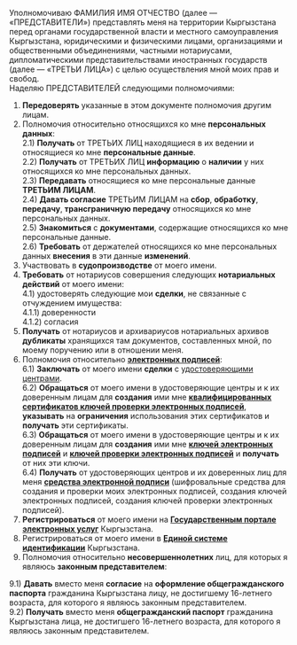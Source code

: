 Уполномочиваю ФАМИЛИЯ ИМЯ ОТЧЕСТВО (далее — «ПРЕДСТАВИТЕЛИ») представлять меня на территории Кыргызстана перед органами государственной власти и местного самоуправления Кыргызстана, юридическими и физическими лицами, организациями и общественными объединениями, частными нотариусами, дипломатическими представительствами иностранных государств (далее — «ТРЕТЬИ ЛИЦА») с целью осуществления мной моих прав и свобод.  
Наделяю ПРЕДСТАВИТЕЛЕЙ следующими полномочиями:
1) **Передоверять** указанные в этом документе полномочия другим лицам.
2) Полномочия относительно относящихся ко мне **персональных данных**:  
2.1) **Получать** от ТРЕТЬИХ ЛИЦ находящиеся в их ведении и относящиеся ко мне **персональные данные**.  
2.2) **Получать** от ТРЕТЬИХ ЛИЦ **информацию** о **наличии** у них относящихся ко мне персональных данных.  
2.3) **Передавать** относящиеся ко мне персональные данные **ТРЕТЬИМ ЛИЦАМ**.  
2.4) **Давать согласие** ТРЕТЬИМ ЛИЦАМ на **сбор**, **обработку**, **передачу**, **трансграничную передачу** относящихся ко мне персональных данных.  
2.5) **Знакомиться** с **документами**, содержащие относящихся ко мне персональные данные.  
2.6) **Требовать** от держателей относящихся ко мне персональных данных **внесения** в эти данные **изменений**.  
3) Участвовать в **судопроизводстве** от моего имени.   
4) **Требовать** от нотариусов совершения следующих **нотариальных действий** от моего имени:  
4.1) удостоверять следующие мои **сделки**, не связанные с отчуждением имущества:  
4.1.1) доверенности  
4.1.2) согласия  
5) **Получать** от нотариусов и архивариусов нотариальных архивов **дубликаты** хранящихся там документов, составленных мной, по моему поручению или в отношении меня.  
6) Полномочия относительно **[электронных подписей](https://legal.kg/t/69)**:  
6.1) **Заключать** от моего имени **сделки** с [удостоверяющими центрами](https://legal.kg/t/74).  
6.2) **Обращаться** от моего имени в удостоверяющие центры и к их доверенным лицам для **создания** ими мне **[квалифицированных сертификатов ключей проверки электронных подписей](https://legal.kg/t/71)**, **указывать** на **ограничения** использования этих сертификатов и **получать** эти сертификаты.  
6.3) **Обращаться** от моего имени в удостоверяющие центры и к их доверенным лицам для **создания** ими мне **[ключей электронных подписей](https://legal.kg/t/73)** и **[ключей проверки электронных подписей](https://legal.kg/t/72)** и **получать** от них эти ключи.  
6.4) **Получать** от удостоверяющих центров и их доверенных лиц для меня [**средства электронной подписи**](https://legal.kg/t/94) (шифровальные средства для создания и проверки моих электронных подписей, создания ключей электронных подписей, создания ключей проверки электронных подписей).  
7) **Регистрироваться** от моего имени на [**Государственным портале электронных услуг**](https://legal.kg/tag/портал-госуслуг) Кыргызстана.  
8) Регистрироваться от моего имени в [**Единой системе идентификации**](https://legal.kg/tag/еси) Кыргызстана.  
9) Полномочия относительно **несовершеннолетних** лиц, для которых я являюсь **законным представителем**:
<!-- 2024-09-26
"Пункт 30.3 — «Инструкция о порядке приема документов, оформления, персонификации, учета, выдачи
и уничтожения ID-карты и общегражданского паспорта» (2024-04-12)": https://legal.kg/t/53 -->
9.1) **Давать** вместо меня **согласие** на **оформление общегражданского паспорта** гражданина Кыргызстана лицу, не достигшему 16-летнего возраста, для которого я являюсь законным представителем.  
9.2) **Получать** вместо меня **общегражданский паспорт** гражданина Кыргызстана лица, не достигшего 16-летнего возраста, для которого я являюсь законным представителем.